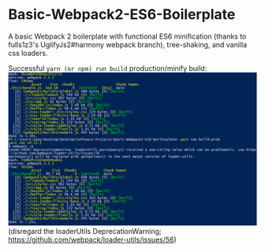 # Basic-Webpack2-ES6-Boilerplate

A basic Webpack 2 boilerplate with functional ES6 minification (thanks to fulls1z3's UglifyJs2#harmony webpack branch), tree-shaking, and vanilla css loaders.

Successful `yarn (or npm) run build` production/minify build:
<img src="Webpack Build Demo.png" title="Successful production/minify build" />
(disregard the loaderUtils DeprecationWarning; https://github.com/webpack/loader-utils/issues/56)
